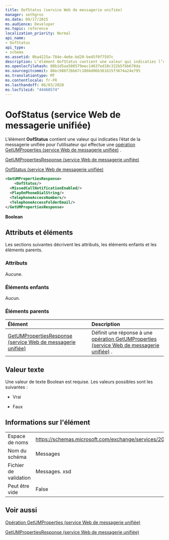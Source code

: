 ```yaml
---
title: OofStatus (service Web de messagerie unifiée)
manager: sethgros
ms.date: 09/17/2015
ms.audience: Developer
ms.topic: reference
localization_priority: Normal
api_name:
- OofStatus
api_type:
- schema
ms.assetid: 0ba4225a-784e-4e6e-bd20-be45f0f7597c
description: L’élément OofStatus contient une valeur qui indicaties l’état de la messagerie unifiée pour l’utilisateur qui effectue une opération GetUMProperties (service Web de messagerie unifiée).
ms.openlocfilehash: 80b1d5aa508579eec14637ed10c322b5fbb670da
ms.sourcegitcommit: 88ec988f2bb67c1866d06b361615f3674a24e795
ms.translationtype: MT
ms.contentlocale: fr-FR
ms.lasthandoff: 06/03/2020
ms.locfileid: "44460574"
---
```

# <a name="oofstatus-um-web-service"></a>OofStatus (service Web de messagerie unifiée)

L’élément **OofStatus** contient une valeur qui indicaties l’état de la messagerie unifiée pour l’utilisateur qui effectue une [opération GetUMProperties (service Web de messagerie unifiée)](getumproperties-operation-um-web-service.md) . 
  
[GetUMPropertiesResponse (service Web de messagerie unifiée)](getumpropertiesresponse-um-web-service.md)
  
[OofStatus (service Web de messagerie unifiée)](oofstatus-um-web-service.md)
  
```xml
<GetUMPropertiesResponse>
    <OofStatus/>
  <MissedCallNotificationEnabled/>
  <PlayOnPhoneDialString/>
  <TelephoneAccessNumbers/>
  <TelephoneAccessFolderEmail/>
</GetUMPropertiesResponse>
```

 **Boolean**
## <a name="attributes-and-elements"></a>Attributs et éléments

Les sections suivantes décrivent les attributs, les éléments enfants et les éléments parents.
  
### <a name="attributes"></a>Attributs

Aucune.
  
### <a name="child-elements"></a>Éléments enfants

Aucun.
  
### <a name="parent-elements"></a>Éléments parents

|**Élément**|**Description**|
|:-----|:-----|
|[GetUMPropertiesResponse (service Web de messagerie unifiée)](getumpropertiesresponse-um-web-service.md) <br/> |Définit une réponse à une [opération GetUMProperties (service Web de messagerie unifiée)](getumproperties-operation-um-web-service.md) .  <br/> |
   
## <a name="text-value"></a>Valeur texte

Une valeur de texte Boolean est requise. Les valeurs possibles sont les suivantes :
  
- Vrai
    
- Faux
    
## <a name="element-information"></a>Informations sur l'élément

|||
|:-----|:-----|
|Espace de noms  <br/> |https://schemas.microsoft.com/exchange/services/2006/messages  <br/> |
|Nom du schéma  <br/> |Messages  <br/> |
|Fichier de validation  <br/> |Messages. xsd  <br/> |
|Peut être vide  <br/> |False  <br/> |
   
## <a name="see-also"></a>Voir aussi



[Opération GetUMProperties (service Web de messagerie unifiée)](getumproperties-operation-um-web-service.md)
  
[GetUMPropertiesResponse (service Web de messagerie unifiée)](getumpropertiesresponse-um-web-service.md)

